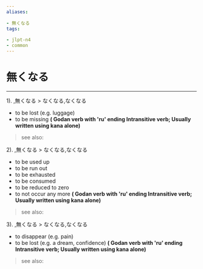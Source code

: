 ```yaml
---
aliases:
    
- 無くなる
tags:
    
- jlpt-n4
- common
---
```


# 無くなる
---
1).
,無くなる > なくなる,なくなる

- to be lost (e.g. luggage)
- to be missing
**( Godan verb with 'ru' ending Intransitive verb; Usually written using kana alone)**
> see also: 
            
2).
,無くなる > なくなる,なくなる

- to be used up
- to be run out
- to be exhausted
- to be consumed
- to be reduced to zero
- to not occur any more
**( Godan verb with 'ru' ending Intransitive verb; Usually written using kana alone)**
> see also: 
            
3).
,無くなる > なくなる,なくなる

- to disappear (e.g. pain)
- to be lost (e.g. a dream, confidence)
**( Godan verb with 'ru' ending Intransitive verb; Usually written using kana alone)**
> see also: 
            